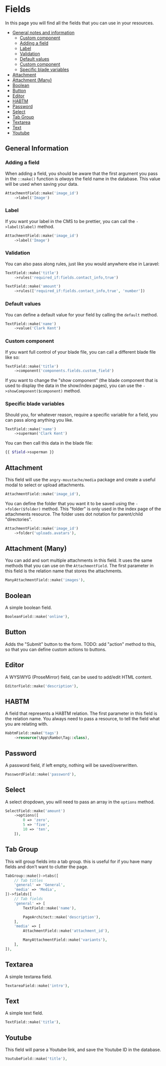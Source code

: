 # Fields

In this page you will find all the fields that you can use in your resources.

* [General notes and information](#important-notes)
  * [Custom component](#custom-component)
  * [Adding a field](#adding-field)
  * [Label](#label)
  * [Validation](#validation)
  * [Default values](#defaults)
  * [Custom component](#custom-component)
  * [Specific blade variables](#specific-variables)
* [Attachment](#attachment)
* [Attachment (Many)](#attachment-many)
* [Boolean](#boolean)
* [Button](#button)
* [Editor](#editor)
* [HABTM](#habtm)
* [Password](#password)
* [Select](#select)
* [Tab Group](#tab-group)
* [Textarea](#textarea)
* [Text](#text)
* [Youtube](#youtube)


## <a name="important-notes"></a>General Information

### <a name="adding-field"></a>Adding a field

When adding a field, you should be aware that the first argument you pass in the `::make()` function is _always_ the field name in the database. This value will be used when saving your data.

```php
AttachmentField::make('image_id')
    ->label('Image')
```

### <a name="label"></a>Label

If you want your label in the CMS to be prettier, you can call the `->label($label)` method.

```php
AttachmentField::make('image_id')
    ->label('Image')
```

### <a name="validation"></a>Validation

You can also pass along rules, just like you would anywhere else in Laravel:

```php
TextField::make('title')
    ->rules('required_if:fields.contact_info,true')
```

```php
TextField::make('amount')
    ->rules(['required_if:fields.contact_info,true', 'number'])
```

### <a name="defaults"></a>Default values

You can define a default value for your field by calling the `default` method.

```php
TextField::make('name')
    ->value('Clark Kent')
```

### <a name="custom-component"></a>Custom component

If you want full control of your blade file, you can call a different blade file like so:

```php
TextField::make('title')
    ->component('components.fields.custom_field')
```

If you want to change the "show component" (the blade component that is used to display the data in the show/index pages), you can use the `->showComponent($component)` method.

### <a name="specific-variables"></a>Specific blade variables

Should you, for whatever reason, require a specific variable for a field, you can pass along anything you like.

```php
TextField::make('name')
    ->superman('Clark Kent')
```

You can then call this data in the blade file:

```php
{{ $field->superman }}
```


## <a name="attachment"></a>Attachment
This field will use the `angry-moustache/media` package and create a useful modal to select or upload attachments.

```php
AttachmentField::make('image_id'),
```

You can define the folder that you want it to be saved using the `->folder($folder)` method.
This "folder" is only used in the index page of the attachments resource.
The folder uses dot notation for parent/child "directories".

```php
AttachmentField::make('image_id')
    ->folder('uploads.avatars'),
```

## <a name="attachment-many"></a>Attachment (Many)
You can add and sort multiple attachments in this field.
It uses the same methods that you can use on the `AttachmentField`.
The first parameter in this field is the relation name that stores the attachments.

```php
ManyAttachmentField::make('images'),
```

## <a name="boolean"></a>Boolean
A simple boolean field.

```php
BooleanField::make('online'),
```

## <a name="button"></a>Button
Adds the "Submit" button to the form.
TODO: add "action" method to this, so that you can define custom actions to buttons.

## <a name="editor"></a>Editor
A WYSIWYG (ProseMirror) field, can be used to add/edit HTML content.

```php
EditorField::make('description'),
```

## <a name="habtm"></a>HABTM
A field that represents a HABTM relation.
The first parameter in this field is the relation name.
You always need to pass a resource, to tell the field what you are relating with.

```php
HabtmField::make('tags')
    ->resource(\App\Rambo\Tag::class),
```

## <a name="password"></a>Password
A password field, if left empty, nothing will be saved/overwritten.

```php
PasswordField::make('password'),
```

## <a name="select"></a>Select
A select dropdown, you will need to pass an array in the `options` method.

```php
SelectField::make('amount')
    ->options([
        0 => 'zero',
        5 => 'five',
        10 => 'ten',
    ]),
```

## <a name="tab-group"></a>Tab Group
This will group fields into a tab group. this is useful for if you have many fields and don't want to clutter the page.

```php
TabGroup::make()->tabs([
    // Tab titles
    'general' => 'General',
    'media' => 'Media',
])->fields([
    // Tab fields
    'general' => [
        TextField::make('name'),

        PageArchitect::make('description'),
    ],
    'media' => [
        AttachmentField::make('attachment_id'),

        ManyAttachmentField::make('variants'),
    ],
]),

```

## <a name="textarea"></a>Textarea
A simple textarea field.

```php
TextareaField::make('intro'),
```

## <a name="text"></a>Text
A simple text field.

```php
TextField::make('title'),
```

## <a name="youtube"></a>Youtube
This field will parse a Youtube link, and save the Youtube ID in the database.

```php
YoutubeField::make('title'),
```
